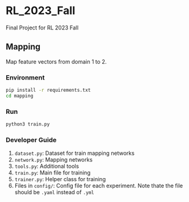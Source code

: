 # RL_2023_Fall
Final Project for RL 2023 Fall

## Mapping

Map feature vectors from domain 1 to 2.

### Environment

```bash
pip install -r requirements.txt
cd mapping
```

### Run

```bash
python3 train.py
```

### Developer Guide

1. `dataset.py`: Dataset for train mapping networks
2. `network.py`: Mapping networks
3. `tools.py`: Additional tools
4. `train.py`: Main file for training
5. `trainer.py`: Helper class for training
6. Files in `config/`: Config file for each experiment. Note thate the file should be `.yaml` instead of `.yml`